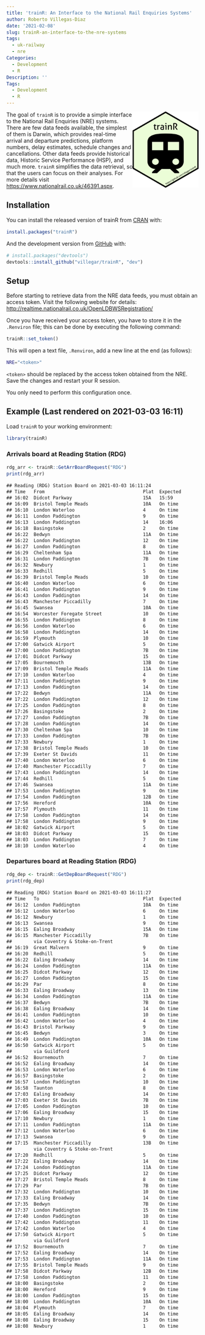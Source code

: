 ```yaml
---
title: 'trainR: An Interface to the National Rail Enquiries Systems'
author: Roberto Villegas-Diaz
date: '2021-02-08'
slug: trainR-an-interface-to-the-nre-systems
tags:
  - uk-railway
  - nre
Categories:
  - Development
  - R
Description: ''
Tags:
  - Development
  - R
---
```


<img src="https://raw.githubusercontent.com/villegar/trainR/main/inst/images/logo.png" alt="logo" align="right" height=200px/>

The goal of `trainR` is to provide a simple interface to the 
National Rail Enquiries (NRE) systems. There are few data feeds 
available, the simplest of them is Darwin, which provides real-time 
arrival and departure predictions, platform numbers, delay estimates, 
schedule changes and cancellations. Other data feeds provide historical 
data, Historic Service Performance (HSP), and much more. `trainR` 
simplifies the data retrieval, so that the users can focus on their 
analyses. For more details visit 
https://www.nationalrail.co.uk/46391.aspx.

## Installation

You can install the released version of trainR from [CRAN](https://CRAN.R-project.org) with:

``` r
install.packages("trainR")
```

And the development version from [GitHub](https://github.com/) with:

``` r
# install.packages("devtools")
devtools::install_github("villegar/trainR", "dev")
```

## Setup
Before starting to retrieve data from the NRE data feeds, you must obtain an access token. 
Visit the following website for details: http://realtime.nationalrail.co.uk/OpenLDBWSRegistration/

Once you have received your access token, you have to store it in the `.Renviron` file; this can be 
done by executing the following command:


```r
trainR::set_token()
```

This will open a text file, `.Renviron`, add a new line at the end (as follows):

```bash
NRE="<token>"
```

`<token>` should be replaced by the access token obtained from the NRE. Save the changes and restart 
your R session.

You only need to perform this configuration once.

## Example (Last rendered on 2021-03-03 16:11)

Load `trainR` to your working environment:

```r
library(trainR)
```

### Arrivals board at Reading Station (RDG)


```r
rdg_arr <- trainR::GetArrBoardRequest("RDG")
print(rdg_arr)
```

```
## Reading (RDG) Station Board on 2021-03-03 16:11:24
## Time   From                                    Plat  Expected
## 16:02  Didcot Parkway                          15A   15:59
## 16:09  Bristol Temple Meads                    10A   On time
## 16:10  London Waterloo                         4     On time
## 16:11  London Paddington                       9     On time
## 16:13  London Paddington                       14    16:06
## 16:18  Basingstoke                             2     On time
## 16:22  Bedwyn                                  11A   On time
## 16:22  London Paddington                       12    On time
## 16:27  London Paddington                       8     On time
## 16:29  Cheltenham Spa                          11A   On time
## 16:31  London Paddington                       7B    On time
## 16:32  Newbury                                 1     On time
## 16:33  Redhill                                 5     On time
## 16:39  Bristol Temple Meads                    10    On time
## 16:40  London Waterloo                         6     On time
## 16:41  London Paddington                       9     On time
## 16:43  London Paddington                       14    On time
## 16:43  Manchester Piccadilly                   7     On time
## 16:45  Swansea                                 10A   On time
## 16:54  Worcester Foregate Street               10    On time
## 16:55  London Paddington                       8     On time
## 16:56  London Waterloo                         6     On time
## 16:58  London Paddington                       14    On time
## 16:59  Plymouth                                10    On time
## 17:00  Gatwick Airport                         5     On time
## 17:00  London Paddington                       7B    On time
## 17:01  Didcot Parkway                          15    On time
## 17:05  Bournemouth                             13B   On time
## 17:09  Bristol Temple Meads                    11A   On time
## 17:10  London Waterloo                         4     On time
## 17:11  London Paddington                       9     On time
## 17:13  London Paddington                       14    On time
## 17:22  Bedwyn                                  11A   On time
## 17:22  London Paddington                       12    On time
## 17:25  London Paddington                       8     On time
## 17:26  Basingstoke                             2     On time
## 17:27  London Paddington                       7B    On time
## 17:28  London Paddington                       14    On time
## 17:30  Cheltenham Spa                          10    On time
## 17:33  London Paddington                       7B    On time
## 17:33  Newbury                                 1     On time
## 17:38  Bristol Temple Meads                    10    On time
## 17:39  Exeter St Davids                        11    On time
## 17:40  London Waterloo                         6     On time
## 17:40  Manchester Piccadilly                   7     On time
## 17:43  London Paddington                       14    On time
## 17:44  Redhill                                 5     On time
## 17:46  Swansea                                 11A   On time
## 17:53  London Paddington                       9     On time
## 17:54  London Paddington                       12B   On time
## 17:56  Hereford                                10A   On time
## 17:57  Plymouth                                11    On time
## 17:58  London Paddington                       14    On time
## 17:58  London Paddington                       9     On time
## 18:02  Gatwick Airport                         5     On time
## 18:03  Didcot Parkway                          15    On time
## 18:03  London Paddington                       7     On time
## 18:10  London Waterloo                         4     On time
```

### Departures board at Reading Station (RDG)


```r
rdg_dep <- trainR::GetDepBoardRequest("RDG")
print(rdg_dep)
```

```
## Reading (RDG) Station Board on 2021-03-03 16:11:27
## Time   To                                      Plat  Expected
## 16:12  London Paddington                       10A   On time
## 16:12  London Waterloo                         6     On time
## 16:12  Newbury                                 1     On time
## 16:13  Swansea                                 9     On time
## 16:15  Ealing Broadway                         15A   On time
## 16:15  Manchester Piccadilly                   7B    On time
##        via Coventry & Stoke-on-Trent           
## 16:19  Great Malvern                           9     On time
## 16:20  Redhill                                 5     On time
## 16:22  Ealing Broadway                         14    On time
## 16:24  London Paddington                       11A   On time
## 16:25  Didcot Parkway                          12    On time
## 16:27  London Paddington                       15    On time
## 16:29  Par                                     8     On time
## 16:33  Ealing Broadway                         13    On time
## 16:34  London Paddington                       11A   On time
## 16:37  Bedwyn                                  7B    On time
## 16:38  Ealing Broadway                         14    On time
## 16:41  London Paddington                       10    On time
## 16:42  London Waterloo                         4     On time
## 16:43  Bristol Parkway                         9     On time
## 16:45  Bedwyn                                  3     On time
## 16:49  London Paddington                       10A   On time
## 16:50  Gatwick Airport                         5     On time
##        via Guildford                           
## 16:52  Bournemouth                             7     On time
## 16:52  Ealing Broadway                         14    On time
## 16:53  London Waterloo                         6     On time
## 16:57  Basingstoke                             2     On time
## 16:57  London Paddington                       10    On time
## 16:58  Taunton                                 8     On time
## 17:03  Ealing Broadway                         14    On time
## 17:03  Exeter St Davids                        7B    On time
## 17:05  London Paddington                       10    On time
## 17:06  Ealing Broadway                         15    On time
## 17:10  Newbury                                 1     On time
## 17:11  London Paddington                       11A   On time
## 17:12  London Waterloo                         6     On time
## 17:13  Swansea                                 9     On time
## 17:15  Manchester Piccadilly                   13B   On time
##        via Coventry & Stoke-on-Trent           
## 17:20  Redhill                                 5     On time
## 17:22  Ealing Broadway                         14    On time
## 17:24  London Paddington                       11A   On time
## 17:25  Didcot Parkway                          12    On time
## 17:27  Bristol Temple Meads                    8     On time
## 17:29  Par                                     7B    On time
## 17:32  London Paddington                       10    On time
## 17:33  Ealing Broadway                         14    On time
## 17:35  Bedwyn                                  7B    On time
## 17:37  London Paddington                       15    On time
## 17:40  London Paddington                       10    On time
## 17:42  London Paddington                       11    On time
## 17:42  London Waterloo                         4     On time
## 17:50  Gatwick Airport                         5     On time
##        via Guildford                           
## 17:52  Bournemouth                             7     On time
## 17:52  Ealing Broadway                         14    On time
## 17:53  London Paddington                       11A   On time
## 17:55  Bristol Temple Meads                    9     On time
## 17:58  Didcot Parkway                          12B   On time
## 17:58  London Paddington                       11    On time
## 18:00  Basingstoke                             2     On time
## 18:00  Hereford                                9     On time
## 18:00  London Paddington                       15    On time
## 18:00  London Paddington                       10A   On time
## 18:04  Plymouth                                7     On time
## 18:05  Ealing Broadway                         14    On time
## 18:08  Ealing Broadway                         15    On time
## 18:08  Newbury                                 1     On time
```
